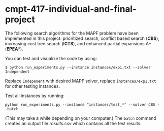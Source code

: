 # cmpt-417-individual-and-final-project

The following search algorithms for the MAPF problem have been implemented in this project: prioritized search, conflict based search (**CBS**), increasing cost tree search (**ICTS**), and enhanced partial expansions A* (**EPEA***). 

You can test and visualize the code by using:

```
$ python run_experiments.py --instance instances/exp1.txt --solver Independent
```
Replace ```Indepenent``` with desired MAPF solver, replace ```instances/exp1.txt``` for other testing instances.

Test all instances by running:
```
python run_experiments.py --instance "instances/test_*" --solver CBS --batch
```
(This may take a while depending on your computer.) The ```batch``` command creates an output file *results.csv* which contains all the test results.
